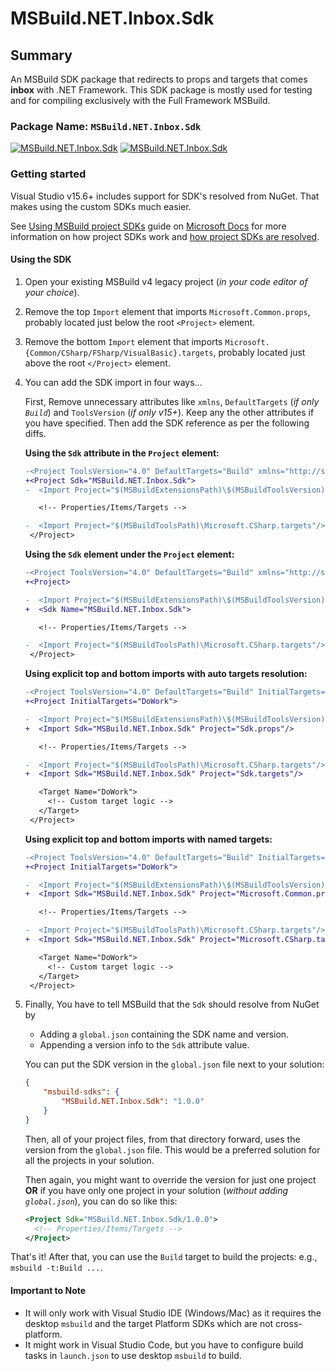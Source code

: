 # MSBuild.NET.Inbox.Sdk

## Summary

An MSBuild SDK package that redirects to props and targets that comes **inbox** with .NET Framework.
This SDK package is mostly used for testing and for compiling exclusively with the Full Framework MSBuild.

### Package Name: `MSBuild.NET.Inbox.Sdk`

[![MSBuild.NET.Inbox.Sdk](https://img.shields.io/myget/msbuild-sdks/v/MSBuild.NET.Inbox.Sdk.svg)](https://myget.org/feed/msbuild-sdks/package/nuget/MSBuild.NET.Inbox.Sdk)
[![MSBuild.NET.Inbox.Sdk](https://img.shields.io/nuget/v/MSBuild.NET.Inbox.Sdk.svg)](https://nuget.org/packages/MSBuild.NET.Inbox.Sdk)

### Getting started

Visual Studio v15.6+ includes support for SDK's resolved from NuGet.
That makes using the custom SDKs much easier.

See [Using MSBuild project SDKs][msbuild-sdk-usage] guide on [Microsoft Docs](https://docs.ms) for more information on how project SDKs work and [how project SDKs are resolved][msbuild-sdk-resolver].

[msbuild-sdk-usage]: https://docs.microsoft.com/visualstudio/msbuild/how-to-use-project-sdk
[msbuild-sdk-resolver]: https://docs.microsoft.com/visualstudio/msbuild/how-to-use-project-sdk#how-project-sdks-are-resolved

#### Using the SDK

1. Open your existing MSBuild v4 legacy project (_in your code editor of your choice_).

2. Remove the top `Import` element that imports `Microsoft.Common.props`, probably located just below the root `<Project>` element.

3. Remove the bottom `Import` element that imports `Microsoft.{Common/CSharp/FSharp/VisualBasic}.targets`, probably located just above the root `</Project>` element.

4. You can add the SDK import in four ways…

   First, Remove unnecessary attributes like `xmlns`, `DefaultTargets` (_if only `Build`_) and `ToolsVersion` (_if only v15+_).
   Keep any the other attributes if you have specified.
   Then add the SDK reference as per the following diffs.

   **Using the `Sdk` attribute in the `Project` element:**

   ```diff
   -<Project ToolsVersion="4.0" DefaultTargets="Build" xmlns="http://schemas.microsoft.com/developer/msbuild/2003">
   +<Project Sdk="MSBuild.NET.Inbox.Sdk">
   -  <Import Project="$(MSBuildExtensionsPath)\$(MSBuildToolsVersion)\Microsoft.Common.props" Condition="Exists('$(MSBuildExtensionsPath)\$(MSBuildToolsVersion)\Microsoft.Common.props')"/>

      <!-- Properties/Items/Targets -->

   -  <Import Project="$(MSBuildToolsPath)\Microsoft.CSharp.targets"/>
    </Project>
   ```

   **Using the `Sdk` element under the `Project` element:**

   ```diff
   -<Project ToolsVersion="4.0" DefaultTargets="Build" xmlns="http://schemas.microsoft.com/developer/msbuild/2003">
   +<Project>

   -  <Import Project="$(MSBuildExtensionsPath)\$(MSBuildToolsVersion)\Microsoft.Common.props" Condition="Exists('$(MSBuildExtensionsPath)\$(MSBuildToolsVersion)\Microsoft.Common.props')"/>
   +  <Sdk Name="MSBuild.NET.Inbox.Sdk">

      <!-- Properties/Items/Targets -->

   -  <Import Project="$(MSBuildToolsPath)\Microsoft.CSharp.targets"/>
    </Project>
   ```

   **Using explicit top and bottom imports with auto targets resolution:**

   ```diff
   -<Project ToolsVersion="4.0" DefaultTargets="Build" InitialTargets="DoWork" xmlns="http://schemas.microsoft.com/developer/msbuild/2003">
   +<Project InitialTargets="DoWork">

   -  <Import Project="$(MSBuildExtensionsPath)\$(MSBuildToolsVersion)\Microsoft.Common.props" Condition="Exists('$(MSBuildExtensionsPath)\$(MSBuildToolsVersion)\Microsoft.Common.props')"/>
   +  <Import Sdk="MSBuild.NET.Inbox.Sdk" Project="Sdk.props"/>

      <!-- Properties/Items/Targets -->

   -  <Import Project="$(MSBuildToolsPath)\Microsoft.CSharp.targets"/>
   +  <Import Sdk="MSBuild.NET.Inbox.Sdk" Project="Sdk.targets"/>

      <Target Name="DoWork">
        <!-- Custom target logic -->
      </Target>
    </Project>
   ```

   **Using explicit top and bottom imports with named targets:**

   ```diff
   -<Project ToolsVersion="4.0" DefaultTargets="Build" InitialTargets="DoWork" xmlns="http://schemas.microsoft.com/developer/msbuild/2003">
   +<Project InitialTargets="DoWork">

   -  <Import Project="$(MSBuildExtensionsPath)\$(MSBuildToolsVersion)\Microsoft.Common.props" Condition="Exists('$(MSBuildExtensionsPath)\$(MSBuildToolsVersion)\Microsoft.Common.props')"/>
   +  <Import Sdk="MSBuild.NET.Inbox.Sdk" Project="Microsoft.Common.props"/>

      <!-- Properties/Items/Targets -->

   -  <Import Project="$(MSBuildToolsPath)\Microsoft.CSharp.targets"/>
   +  <Import Sdk="MSBuild.NET.Inbox.Sdk" Project="Microsoft.CSharp.targets"/>

      <Target Name="DoWork">
        <!-- Custom target logic -->
      </Target>
    </Project>
   ```

5. Finally, You have to tell MSBuild that the `Sdk` should resolve from NuGet by
    - Adding a `global.json` containing the SDK name and version.
    - Appending a version info to the `Sdk` attribute value.

   You can put the SDK version in the `global.json` file next to your solution:

   ```json
   {
       "msbuild-sdks": {
           "MSBuild.NET.Inbox.Sdk": "1.0.0"
       }
   }
   ```

   Then, all of your project files, from that directory forward, uses the version from the `global.json` file.
   This would be a preferred solution for all the projects in your solution.

   Then again, you might want to override the version for just one project **OR** if you have only one project in your solution (_without adding `global.json`_), you can do so like this:

   ```xml
   <Project Sdk="MSBuild.NET.Inbox.Sdk/1.0.0">
     <!-- Properties/Items/Targets -->
   </Project>
   ```

That's it! After that, you can use the `Build` target to build the projects: e.g., `msbuild -t:Build ...`.

#### Important to Note

- It will only work with Visual Studio IDE (Windows/Mac) as it requires the desktop `msbuild` and the target Platform SDKs which are not cross-platform.
- It might work in Visual Studio Code, but you have to configure build tasks in `launch.json` to use desktop `msbuild` to build.
